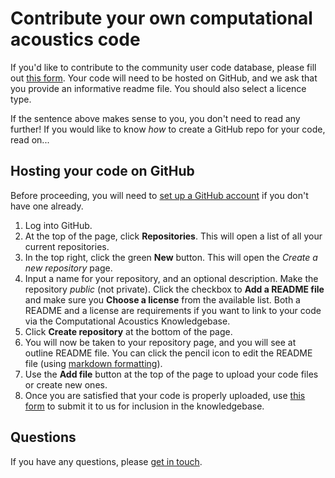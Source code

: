 # Contribute your own computational acoustics code

If you'd like to contribute to the community user code database, please fill out [this form](https://docs.google.com/forms/d/1myQkqaE1XZ4Is2QjG_UUdrtwRAME4DAYu-w8knMzc14). Your code will need to be hosted on GitHub, and we ask that you provide an informative readme file. You should also select a licence type.

If the sentence above makes sense to you, you don't need to read any further! If you would like to know *how* to create a GitHub repo for your code, read on...

## Hosting your code on GitHub

Before proceeding, you will need to [set up a GitHub account](https://github.com/signup) if you don't have one already.

1. Log into GitHub.
2. At the top of the page, click **Repositories**. This will open a list of all your current repositories.
3. In the top right, click the green **New** button. This will open the *Create a new repository* page.
4. Input a name for your repository, and an optional description. Make the repository *public* (not private). Click the checkbox to **Add a README file** and make sure you **Choose a license** from the available list. Both a README and a license are requirements if you want to link to your code via the Computational Acoustics Knowledgebase.
5. Click **Create repository** at the bottom of the page.
6. You will now be taken to your repository page, and you will see at outline README file. You can click the pencil icon to edit the README file (using [markdown formatting](https://www.markdownguide.org/basic-syntax/)).
7. Use the **Add file** button at the top of the page to upload your code files or create new ones.
8. Once you are satisfied that your code is properly uploaded, use [this form](https://docs.google.com/forms/d/1myQkqaE1XZ4Is2QjG_UUdrtwRAME4DAYu-w8knMzc14) to submit it to us for inclusion in the knowledgebase.

## Questions

If you have any questions, please [get in touch](mailto:ukan.ca.knowledgebase@gmail.com).